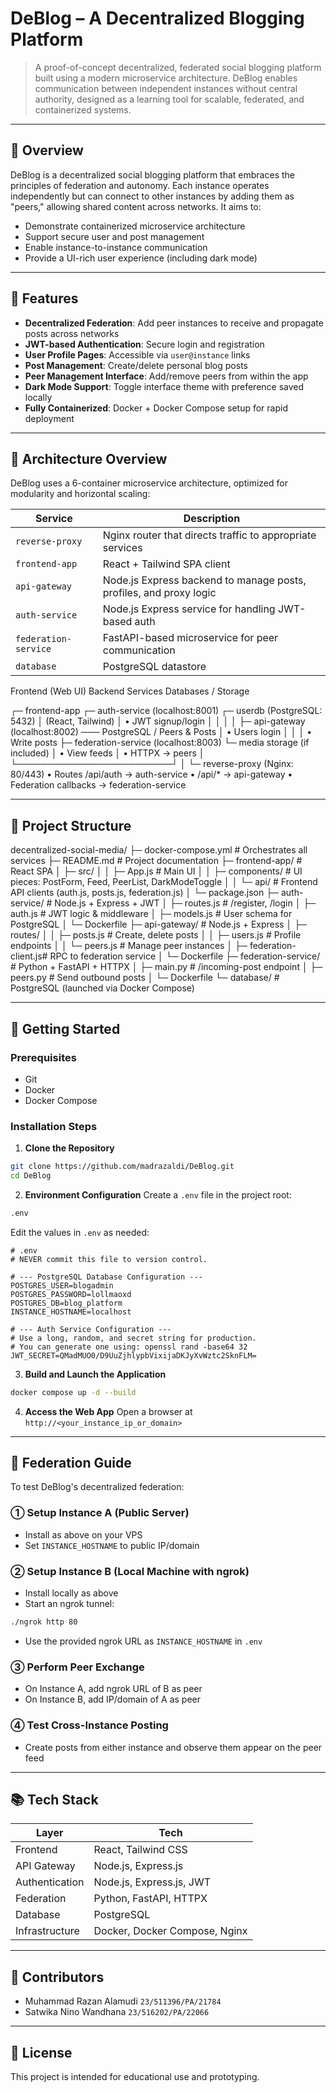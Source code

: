 # DeBlog – A Decentralized Blogging Platform

> A proof-of-concept decentralized, federated social blogging platform built using a modern microservice architecture. DeBlog enables communication between independent instances without central authority, designed as a learning tool for scalable, federated, and containerized systems.

---

## 🚀 Overview

DeBlog is a decentralized social blogging platform that embraces the principles of federation and autonomy. Each instance operates independently but can connect to other instances by adding them as "peers," allowing shared content across networks. It aims to:

* Demonstrate containerized microservice architecture
* Support secure user and post management
* Enable instance-to-instance communication
* Provide a UI-rich user experience (including dark mode)

---

## 🌟 Features

* **Decentralized Federation**: Add peer instances to receive and propagate posts across networks
* **JWT-based Authentication**: Secure login and registration
* **User Profile Pages**: Accessible via `user@instance` links
* **Post Management**: Create/delete personal blog posts
* **Peer Management Interface**: Add/remove peers from within the app
* **Dark Mode Support**: Toggle interface theme with preference saved locally
* **Fully Containerized**: Docker + Docker Compose setup for rapid deployment

---

## 📆 Architecture Overview

DeBlog uses a 6-container microservice architecture, optimized for modularity and horizontal scaling:

| Service              | Description                                                        |
| -------------------- | ------------------------------------------------------------------ |
| `reverse-proxy`      | Nginx router that directs traffic to appropriate services          |
| `frontend-app`       | React + Tailwind SPA client                                        |
| `api-gateway`        | Node.js Express backend to manage posts, profiles, and proxy logic |
| `auth-service`       | Node.js Express service for handling JWT-based auth                |
| `federation-service` | FastAPI-based microservice for peer communication                  |
| `database`           | PostgreSQL datastore                                               |


Frontend (Web UI)         Backend Services                          Databases / Storage

┌─ frontend-app           ┌─ auth-service       (localhost:8001)    ┌─ userdb      (PostgreSQL: 5432)
│  (React, Tailwind)      │  • JWT signup/login │                    │
│                         │                      ├─ api-gateway   (localhost:8002) ─── PostgreSQL / Peers & Posts
│  • Users login          │                      │
│  • Write posts          ├─ federation-service (localhost:8003)    └─ media storage (if included)
│  • View feeds           │  • HTTPX → peers    │
└─────────────────────────┘                      │
                                                 └─ reverse-proxy (Nginx: 80/443)
                                                    • Routes /api/auth → auth-service
                                                    • /api/* → api-gateway
                                                    • Federation callbacks → federation-service


---

## 📂 Project Structure

decentralized-social-media/
├─ docker-compose.yml        # Orchestrates all services
├─ README.md                 # Project documentation
├─ frontend-app/            # React SPA
│   ├─ src/
│   │   ├─ App.js           # Main UI
│   │   ├─ components/      # UI pieces: PostForm, Feed, PeerList, DarkModeToggle
│   │   └─ api/             # Frontend API clients (auth.js, posts.js, federation.js)
│   └─ package.json
├─ auth-service/            # Node.js + Express + JWT
│   ├─ routes.js           # /register, /login
│   ├─ auth.js             # JWT logic & middleware
│   ├─ models.js           # User schema for PostgreSQL
│   └─ Dockerfile
├─ api-gateway/            # Node.js + Express
│   ├─ routes/
│   │   ├─ posts.js        # Create, delete posts
│   │   ├─ users.js        # Profile endpoints
│   │   └─ peers.js        # Manage peer instances
│   ├─ federation-client.js# RPC to federation service
│   └─ Dockerfile
├─ federation-service/     # Python + FastAPI + HTTPX
│   ├─ main.py             # /incoming-post endpoint
│   ├─ peers.py            # Send outbound posts
│   └─ Dockerfile
└─ database/               # PostgreSQL (launched via Docker Compose)

---

## 🚪 Getting Started

### Prerequisites

* Git
* Docker
* Docker Compose

### Installation Steps

1. **Clone the Repository**

```bash
git clone https://github.com/madrazaldi/DeBlog.git
cd DeBlog
```

2. **Environment Configuration**
   Create a `.env` file in the project root:

```bash
.env
```

Edit the values in `.env` as needed:

```env
# .env
# NEVER commit this file to version control.

# --- PostgreSQL Database Configuration ---
POSTGRES_USER=blogadmin
POSTGRES_PASSWORD=lollmaoxd
POSTGRES_DB=blog_platform
INSTANCE_HOSTNAME=localhost

# --- Auth Service Configuration ---
# Use a long, random, and secret string for production.
# You can generate one using: openssl rand -base64 32
JWT_SECRET=QMadMUO0/D9UuZjhlypbVixijaDKJyXvWztc2SknFLM=
```

3. **Build and Launch the Application**

```bash
docker compose up -d --build
```

4. **Access the Web App**
   Open a browser at `http://<your_instance_ip_or_domain>`

---

## 🧰 Federation Guide

To test DeBlog's decentralized federation:

### ① Setup Instance A (Public Server)

* Install as above on your VPS
* Set `INSTANCE_HOSTNAME` to public IP/domain

### ② Setup Instance B (Local Machine with ngrok)

* Install locally as above
* Start an ngrok tunnel:

```bash
./ngrok http 80
```

* Use the provided ngrok URL as `INSTANCE_HOSTNAME` in `.env`

### ③ Perform Peer Exchange

* On Instance A, add ngrok URL of B as peer
* On Instance B, add IP/domain of A as peer

### ④ Test Cross-Instance Posting

* Create posts from either instance and observe them appear on the peer feed

---

## 📚 Tech Stack

| Layer          | Tech                          |
| -------------- | ----------------------------- |
| Frontend       | React, Tailwind CSS           |
| API Gateway    | Node.js, Express.js           |
| Authentication | Node.js, Express.js, JWT      |
| Federation     | Python, FastAPI, HTTPX        |
| Database       | PostgreSQL                    |
| Infrastructure | Docker, Docker Compose, Nginx |

---

## 💼 Contributors

* Muhammad Razan Alamudi
  `23/511396/PA/21784`
* Satwika Nino Wandhana
  `23/516202/PA/22066`

---

## 📖 License

This project is intended for educational use and prototyping.
